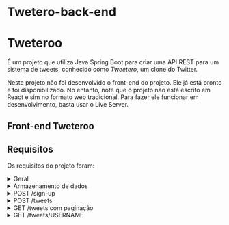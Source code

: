 # Twetero-back-end
# Tweteroo

É um projeto que utiliza Java Spring Boot para criar uma API REST para um sistema de tweets, conhecido como _Tweetero_, um clone do Twitter.

Neste projeto não foi desenvolvido o front-end do projeto. Ele já está pronto e foi disponibilizado. No entanto, note que o projeto não está escrito em React e sim no formato web tradicional. Para fazer ele funcionar em desenvolvimento, basta usar o Live Server.

## Front-end Tweteroo

## Requisitos

Os requisitos do projeto foram:

<details>
<summary>Geral</summary>

-   [x] A porta utilizada pelo seu servidor deve ser a 8080 (Porta padrão do Spring)
-   [x] Versionamento usando Git é obrigatório, crie um **repositório público** no seu perfil do GitHub
-   [x] Faça commits a cada funcionalidade implementada
</details>

<details>
<summary>Armazenamento de dados</summary>

-   [x] Para persistir os dados (usuários e tweets), utilize variáveis globais em memória
-   [x] O formato de um **usuário** deve ser:

```javascript
{
	username: 'bobesponja',
	avatar: "https://super.abril.com.br/wp-content/uploads/2020/09/04-09_gato_SITE.jpg?quality=70&strip=info"
}
```

-   [x] O formato de um tweet deve ser:

```javascript
{
	username: "bobesponja",
	avatar: "https://super.abril.com.br/wp-content/uploads/2020/09/04-09_gato_SITE.jpg?quality=70&strip=info",
    	text: "eu amo o hub"
}
```

</details>

<details>
<summary>POST /sign-up</summary>

-   [x] Deve receber (pelo body da request), um parâmetro username e um avatar, contendo o nome do username do usuário e a sua foto de avatar:

```javascript
{
    	username: "bobesponja",
	avatar: "https://super.abril.com.br/wp-content/uploads/2020/09/04-09_gato_SITE.jpg?quality=70&strip=info"
}
```

-   [x] Por fim, retornar a mensagem `“OK”`
</details>

<details>
<summary>POST /tweets</summary>

-   [x] Deve receber (pelo body da request), os parâmetros `username` e `tweet`:

```javascript
{
	username: "bobesponja",
    	tweet: "eu amo o hub"
}
```

-   [x] Salvar esse tweet num array de tweets do servidor
-   [x] Por fim, retornar a mensagem `“OK”`
</details>

<details>
<summary>GET /tweets com paginação</summary>

-   [x] Retornar os 5 últimos tweets publicados
-   [x] Esse endpoint deverá receber a página identificada via query string (`?page=1`).
-   [x] Deve retornar corretamente os tweets da “página” (`page`) atual, esse endpoint também será chamado ao clicar no botão “**Carregar mais**” (isso já foi feito no front-end). A primeira página corresponde aos últimos 5 tweets, a segunda do 6 ao 10, a terceira do 11 ao 15, etc…

```javascript
[
	{
		username: "bobesponja",
		avatar: "https://super.abril.com.br/wp-content/uploads/2020/09/04-09_gato_SITE.jpg?quality=70&strip=info",
		tweet: "eu amo o hub"
	}
]
```

</details>

<details>
<summary>GET /tweets/USERNAME</summary>

-   [x] Retornar todos os tweets publicados do usuario recebido por parâmetro de rota

```javascript
[
	{
		username: "bobesponja",
		avatar: "https://super.abril.com.br/wp-content/uploads/2020/09/04-09_gato_SITE.jpg?quality=70&strip=info",
	    	tweet: "eu amo o hub"
	}
]
```

</details>
